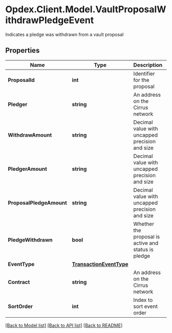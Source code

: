 # Opdex.Client.Model.VaultProposalWithdrawPledgeEvent
Indicates a pledge was withdrawn from a vault proposal

## Properties

Name | Type | Description | Notes
------------ | ------------- | ------------- | -------------
**ProposalId** | **int** | Identifier for the proposal | [optional] 
**Pledger** | **string** | An address on the Cirrus network | [optional] 
**WithdrawAmount** | **string** | Decimal value with uncapped precision and size | [optional] 
**PledgerAmount** | **string** | Decimal value with uncapped precision and size | [optional] 
**ProposalPledgeAmount** | **string** | Decimal value with uncapped precision and size | [optional] 
**PledgeWithdrawn** | **bool** | Whether the proposal is active and status is pledge | [optional] 
**EventType** | [**TransactionEventType**](TransactionEventType.md) |  | [optional] 
**Contract** | **string** | An address on the Cirrus network | [optional] 
**SortOrder** | **int** | Index to sort event order | [optional] 

[[Back to Model list]](../README.md#documentation-for-models) [[Back to API list]](../README.md#documentation-for-api-endpoints) [[Back to README]](../README.md)


